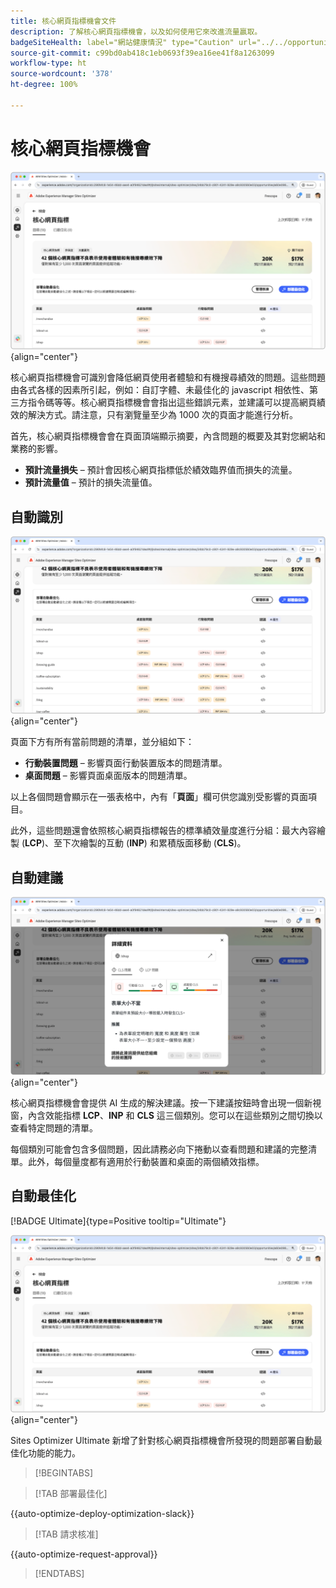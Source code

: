 ```yaml
---
title: 核心網頁指標機會文件
description: 了解核心網頁指標機會，以及如何使用它來改進流量贏取。
badgeSiteHealth: label="網站健康情況" type="Caution" url="../../opportunity-types/site-health.md" tooltip="網站健康情況"
source-git-commit: c99bd0ab418c1eb0693f39ea16ee41f8a1263099
workflow-type: ht
source-wordcount: '378'
ht-degree: 100%

---
```



# 核心網頁指標機會

![核心網頁指標機會](./assets/core-web-vitals/hero.png){align="center"}

核心網頁指標機會可識別會降低網頁使用者體驗和有機搜尋績效的問題。這些問題由各式各樣的因素所引起，例如：自訂字體、未最佳化的 javascript 相依性、第三方指令碼等等。核心網頁指標機會會指出這些錯誤元素，並建議可以提高網頁績效的解決方式。請注意，只有瀏覽量至少為 1000 次的頁面才能進行分析。

首先，核心網頁指標機會會在頁面頂端顯示摘要，內含問題的概要及其對您網站和業務的影響。

* **預計流量損失** – 預計會因核心網頁指標低於績效臨界值而損失的流量。
* **預計流量值** – 預計的損失流量值。

## 自動識別

![自動識別核心網頁指標](./assets/core-web-vitals/auto-identify.png){align="center"}

頁面下方有所有當前問題的清單，並分組如下：

* **行動裝置問題** – 影響頁面行動裝置版本的問題清單。
* **桌面問題** – 影響頁面桌面版本的問題清單。

以上各個問題會顯示在一張表格中，內有「**頁面**」欄可供您識別受影響的頁面項目。

此外，這些問題還會依照核心網頁指標報告的標準績效量度進行分組：最大內容繪製 (**LCP**)、至下次繪製的互動 (**INP**) 和累積版面移動 (**CLS**)。

## 自動建議

![自動建議核心網頁指標機會](./assets/core-web-vitals/auto-suggest.png){align="center"}

核心網頁指標機會會提供 AI 生成的解決建議。按一下建議按鈕時會出現一個新視窗，內含效能指標 **LCP**、**INP** 和 **CLS** 這三個類別。您可以在這些類別之間切換以查看特定問題的清單。

每個類別可能會包含多個問題，因此請務必向下捲動以查看問題和建議的完整清單。此外，每個量度都有適用於行動裝置和桌面的兩個績效指標。

## 自動最佳化

[!BADGE Ultimate]{type=Positive tooltip="Ultimate"}

![自動最佳化核心網頁指標機會](./assets/core-web-vitals/auto-optimize.png){align="center"}

Sites Optimizer Ultimate 新增了針對核心網頁指標機會所發現的問題部署自動最佳化功能的能力。 <!--- TBD-need more in-depth and opportunity specific information here. What does the auto-optimization do?-->

>[!BEGINTABS]

>[!TAB 部署最佳化]

{{auto-optimize-deploy-optimization-slack}}

>[!TAB 請求核准]

{{auto-optimize-request-approval}}

>[!ENDTABS]


